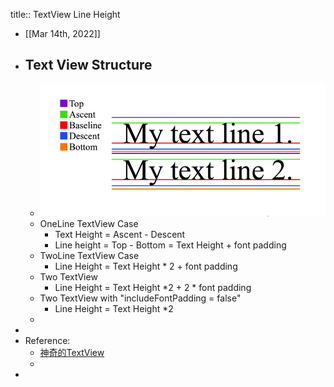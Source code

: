 title:: TextView Line Height

- [[Mar 14th, 2022]]
- ## Text View Structure
	- ![image.png](../assets/image_1647249506338_0.png)
	- OneLine TextView Case
		- Text Height = Ascent - Descent
		- Line height = Top - Bottom = Text Height + font padding
	- TwoLine TextView Case
		- Line Height = Text Height * 2 + font padding
	- Two TextView
		- Line Height = Text Height *2 + 2 * font padding
	- Two TextView with "includeFontPadding = false"
		- Line Height = Text Height *2
	-
-
- Reference:
	- [神奇的TextView](https://codeantenna.com/a/qTS5cygDkQ)
	-
-